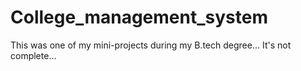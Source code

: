 # College_management_system
This was one of my mini-projects during my B.tech degree...  It's not complete...
